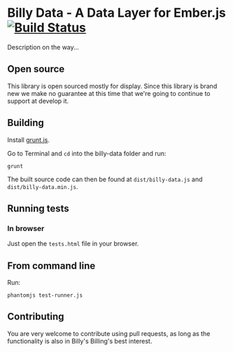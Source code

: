 # Billy Data - A Data Layer for Ember.js [![Build Status](https://travis-ci.org/billysbilling/billy-data.png?branch=master)](https://travis-ci.org/billysbilling/billy-data)

Description on the way...

## Open source

This library is open sourced mostly for display. Since this library is brand new we make no guarantee at this time that
we're going to continue to support at develop it. 

## Building

Install [grunt.js](https://github.com/gruntjs/grunt/blob/0.3-stable/docs/toc.md).

Go to Terminal and `cd` into the billy-data folder and run:

```
grunt
```

The built source code can then be found at `dist/billy-data.js` and `dist/billy-data.min.js`.

## Running tests

### In browser

Just open the `tests.html` file in your browser.

## From command line

Run:

```
phantomjs test-runner.js
```

## Contributing

You are very welcome to contribute using pull requests, as long as the functionality is also in Billy's Billing's best interest.